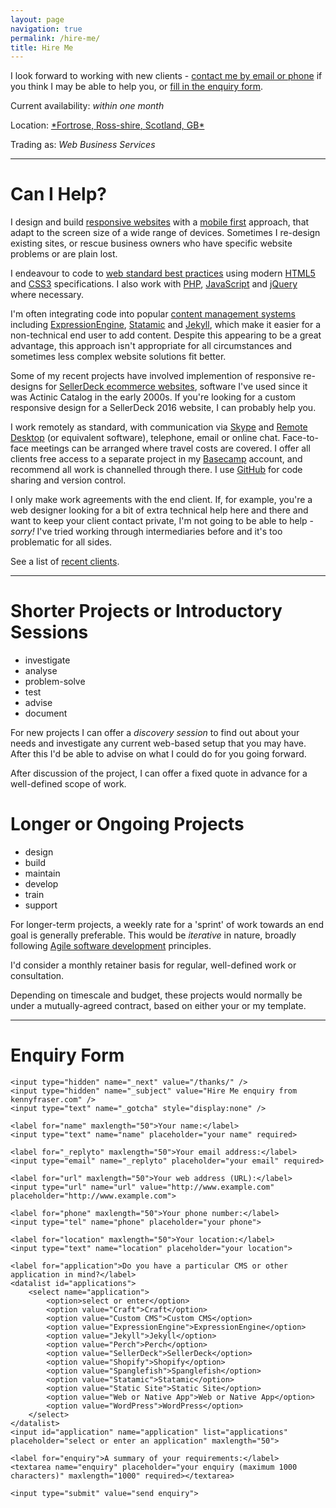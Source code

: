 ```yaml
---
layout: page
navigation: true
permalink: /hire-me/
title: Hire Me
---
```

I look forward to working with new clients - [contact me by email or phone](#contact) if you think I may be able to help you, or [fill in the enquiry form](#enquiry).

Current availability: *within one month*


<span itemprop="address" itemscope itemtype="http://schema.org/PostalAddress">
  Location: 
  <a href="//maps.google.co.uk/?q=IV10">
    *<span itemprop="addressLocality">Fortrose</span>, 
    <span itemprop="addressRegion">Ross-shire</span>, Scotland, 
    <span itemprop="addressCountry">GB</span>*
  </a>
</span>


Trading as: *<span itemprop="affiliation">Web Business Services</span>*

---

# Can I Help?

I design and build [responsive websites](https://en.wikipedia.org/wiki/Responsive_web_design) with a [mobile first](http://www.lukew.com/resources/mobile_first.asp) approach, that adapt to the screen size of a wide range of devices. Sometimes I re-design existing sites, or rescue business owners who have specific website problems or are plain lost.

I endeavour to code to [web standard best practices](http://en.wikipedia.org/wiki/Web_standards) using modern [HTML5](http://en.wikipedia.org/wiki/HTML5) and [CSS3](http://en.wikipedia.org/wiki/CSS) specifications.  I also work with [PHP](http://php.net/manual/en/intro-whatis.php), [JavaScript](http://javascript.about.com/od/reference/p/javascript.htm) and [jQuery](https://jquery.com/) where necessary.

I'm often integrating code into popular [content management
systems](http://en.wikipedia.org/wiki/Web_content_management_system) including
[ExpressionEngine](http://ellislab.com/expressionengine), [Statamic](http://www.statamic.com) and
[Jekyll](http://jekyllrb.com/), which make it easier for a non-technical end user to add content. Despite this
appearing to be a great advantage, this approach isn't appropriate for all circumstances and sometimes less complex website solutions fit better.

Some of my recent projects have involved implemention of responsive re-designs for [SellerDeck ecommerce websites](http://www.sellerdeck.co.uk/index.php/ecommerce-software/category/sellerdeck-desktop), software I've used since it was Actinic Catalog in the early 2000s.  If you're looking for a custom responsive design for a SellerDeck 2016 website, I can probably help you.

I work remotely as standard, with communication via [Skype](http://www.skype.com/en/) and [Remote Desktop](http://windows.microsoft.com/en-gb/windows/connect-using-remote-desktop-connection/) (or equivalent software), telephone, email or online chat.  Face-to-face meetings can be arranged where travel costs are covered.  I offer all clients free access to a separate project in my [Basecamp](https://basecamp.com/) account, and recommend all work is channelled through there. I use [GitHub](https://github.com/kennyifraser) for code sharing and version control.

I only make work agreements with the end client.  If, for example, you're a web designer looking for a bit of extra technical help here and there and want to keep your client contact private, I'm not going to be able to help - *sorry!*  I've tried working through intermediaries before and it's too problematic for all sides.

See a list of [recent clients](/clients).

---

# Shorter Projects or Introductory Sessions 

- investigate
- analyse
- problem-solve
- test
- advise
- document

For new projects I can offer a *discovery session* to find out about your needs and investigate any current web-based setup that you may have. After this I'd be able to advise on what I could do for you going forward.

After discussion of the project, I can offer a fixed quote in advance for a well-defined scope of work. 

# Longer or Ongoing Projects 

- design
- build
- maintain
- develop
- train
- support

For longer-term projects, a weekly rate for a 'sprint' of work towards an end goal is generally preferable.  This would be *iterative* in nature, broadly following [Agile software development](https://en.wikipedia.org/wiki/Agile_software_development#The_Agile_Manifesto) principles.

I'd consider a monthly retainer basis for regular, well-defined work or consultation.

Depending on timescale and budget, these projects would normally be under a mutually-agreed contract, based on either your or my template.

---

<span id="enquiry"></span>

# Enquiry Form 

<form action="https://formspree.io/me@kennyfraser.com" method="POST">

	<input type="hidden" name="_next" value="/thanks/" />
	<input type="hidden" name="_subject" value="Hire Me enquiry from kennyfraser.com" />
	<input type="text" name="_gotcha" style="display:none" />

    <label for="name" maxlength="50">Your name:</label>
    <input type="text" name="name" placeholder="your name" required>

    <label for="_replyto" maxlength="50">Your email address:</label>
    <input type="email" name="_replyto" placeholder="your email" required>

	<label for="url" maxlength="50">Your web address (URL):</label>
    <input type="url" name="url" value="http://www.example.com" placeholder="http://www.example.com">

	<label for="phone" maxlength="50">Your phone number:</label>
    <input type="tel" name="phone" placeholder="your phone">

	<label for="location" maxlength="50">Your location:</label>
    <input type="text" name="location" placeholder="your location">

    <label for="application">Do you have a particular CMS or other application in mind?</label>
    <datalist id="applications">
		<select name="application">
			<option>select or enter</option>
		    <option value="Craft">Craft</option>
		    <option value="Custom CMS">Custom CMS</option>
		    <option value="ExpressionEngine">ExpressionEngine</option>
		    <option value="Jekyll">Jekyll</option>
		    <option value="Perch">Perch</option>	    
		    <option value="SellerDeck">SellerDeck</option>
		    <option value="Shopify">Shopify</option>
		    <option value="Spanglefish">Spanglefish</option>	    
		    <option value="Statamic">Statamic</option>
		    <option value="Static Site">Static Site</option>
		    <option value="Web or Native App">Web or Native App</option>	    
		    <option value="WordPress">WordPress</option>	 
		</select>
	</datalist>
	<input id="application" name="application" list="applications" placeholder="select or enter an application" maxlength="50">

    <label for="enquiry">A summary of your requirements:</label>
	<textarea name="enquiry" placeholder="your enquiry (maximum 1000 characters)" maxlength="1000" required></textarea>

    <input type="submit" value="send enquiry">

</form>